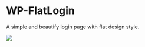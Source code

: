 # WP-FlatLogin
A simple and beautify login page with flat design style.

![](http://guilhermevini.com/projetos/WP-FlatLogin/screencapture.png)

